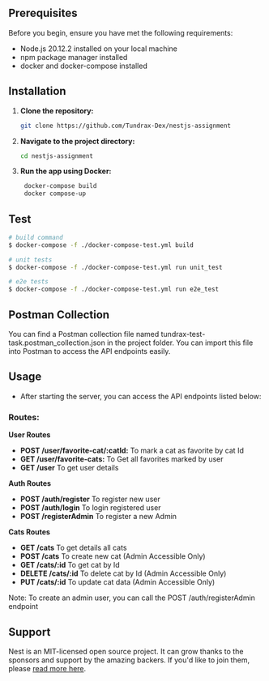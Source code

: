 ## Prerequisites

Before you begin, ensure you have met the following requirements:

- Node.js 20.12.2 installed on your local machine
- npm package manager installed
- docker and docker-compose installed

## Installation

1. **Clone the repository:**
   ```bash
   git clone https://github.com/Tundrax-Dex/nestjs-assignment
   ```

2. **Navigate to the project directory:**
   ```bash
   cd nestjs-assignment
   ```

3. **Run the app using Docker:**   
   ```bash
    docker-compose build
    docker compose-up
   ```

## Test

```bash
# build command 
$ docker-compose -f ./docker-compose-test.yml build

# unit tests
$ docker-compose -f ./docker-compose-test.yml run unit_test

# e2e tests
$ docker-compose -f ./docker-compose-test.yml run e2e_test

```

## Postman Collection
You can find a Postman collection file named tundrax-test-task.postman_collection.json in the project folder. You can import this file into Postman to access the API endpoints easily.

## Usage

- After starting the server, you can access the API endpoints listed below:

### Routes:
**User Routes**
- **POST /user/favorite-cat/:catId:** To mark a cat as favorite by cat Id
- **GET /user/favorite-cats:** To Get all favorites marked by user
- **GET /user** To get user details

**Auth Routes**
- **POST /auth/register** To register new user
- **POST /auth/login** To login registered user
- **POST /registerAdmin** To register a new Admin

**Cats Routes**
- **GET /cats** To get details all cats
- **POST /cats** To create new cat (Admin Accessible Only)
- **GET /cats/:id** To get cat by Id
- **DELETE /cats/:id** To delete cat by Id (Admin Accessible Only)
- **PUT /cats/:id** To update cat data (Admin Accessible Only)

Note: To create an admin user, you can call the POST /auth/registerAdmin endpoint

## Support

Nest is an MIT-licensed open source project. It can grow thanks to the sponsors and support by the amazing backers. If you'd like to join them, please [read more here](https://docs.nestjs.com/support).
